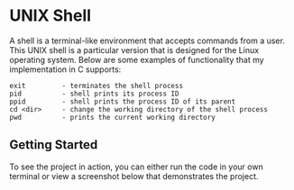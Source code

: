 # UNIX Shell

A shell is a terminal-like environment that accepts commands from a user. 
This UNIX shell is a particular version that is designed for the Linux operating system. 
Below are some examples of functionality that my implementation in C supports:

```
exit         - terminates the shell process
pid          - shell prints its process ID
ppid         - shell prints the process ID of its parent
cd <dir>     - change the working directory of the shell process
pwd          - prints the current working directory
```

## Getting Started

To see the project in action, you can either run the code in your own 
terminal or view a screenshot below that demonstrates the project.